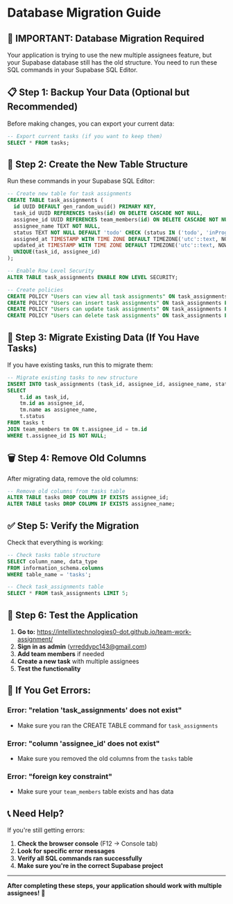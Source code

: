 # Database Migration Guide

## 🚨 **IMPORTANT: Database Migration Required**

Your application is trying to use the new multiple assignees feature, but your Supabase database still has the old structure. You need to run these SQL commands in your Supabase SQL Editor.

## 📋 **Step 1: Backup Your Data (Optional but Recommended)**

Before making changes, you can export your current data:

```sql
-- Export current tasks (if you want to keep them)
SELECT * FROM tasks;
```

## 🔄 **Step 2: Create the New Table Structure**

Run these commands in your Supabase SQL Editor:

```sql
-- Create new table for task assignments
CREATE TABLE task_assignments (
  id UUID DEFAULT gen_random_uuid() PRIMARY KEY,
  task_id UUID REFERENCES tasks(id) ON DELETE CASCADE NOT NULL,
  assignee_id UUID REFERENCES team_members(id) ON DELETE CASCADE NOT NULL,
  assignee_name TEXT NOT NULL,
  status TEXT NOT NULL DEFAULT 'todo' CHECK (status IN ('todo', 'inProgress', 'completed')),
  assigned_at TIMESTAMP WITH TIME ZONE DEFAULT TIMEZONE('utc'::text, NOW()) NOT NULL,
  updated_at TIMESTAMP WITH TIME ZONE DEFAULT TIMEZONE('utc'::text, NOW()) NOT NULL,
  UNIQUE(task_id, assignee_id)
);

-- Enable Row Level Security
ALTER TABLE task_assignments ENABLE ROW LEVEL SECURITY;

-- Create policies
CREATE POLICY "Users can view all task assignments" ON task_assignments FOR SELECT USING (true);
CREATE POLICY "Users can insert task assignments" ON task_assignments FOR INSERT WITH CHECK (true);
CREATE POLICY "Users can update task assignments" ON task_assignments FOR UPDATE USING (true);
CREATE POLICY "Users can delete task assignments" ON task_assignments FOR DELETE USING (true);
```

## 🔧 **Step 3: Migrate Existing Data (If You Have Tasks)**

If you have existing tasks, run this to migrate them:

```sql
-- Migrate existing tasks to new structure
INSERT INTO task_assignments (task_id, assignee_id, assignee_name, status)
SELECT 
    t.id as task_id,
    tm.id as assignee_id,
    tm.name as assignee_name,
    t.status
FROM tasks t
JOIN team_members tm ON t.assignee_id = tm.id
WHERE t.assignee_id IS NOT NULL;
```

## 🗑️ **Step 4: Remove Old Columns**

After migrating data, remove the old columns:

```sql
-- Remove old columns from tasks table
ALTER TABLE tasks DROP COLUMN IF EXISTS assignee_id;
ALTER TABLE tasks DROP COLUMN IF EXISTS assignee_name;
```

## ✅ **Step 5: Verify the Migration**

Check that everything is working:

```sql
-- Check tasks table structure
SELECT column_name, data_type 
FROM information_schema.columns 
WHERE table_name = 'tasks';

-- Check task_assignments table
SELECT * FROM task_assignments LIMIT 5;
```

## 🧪 **Step 6: Test the Application**

1. **Go to:** https://intellixtechnologies0-dot.github.io/team-work-assignment/
2. **Sign in as admin** (vrreddypc143@gmail.com)
3. **Add team members** if needed
4. **Create a new task** with multiple assignees
5. **Test the functionality**

## 🚨 **If You Get Errors:**

### **Error: "relation 'task_assignments' does not exist"**
- Make sure you ran the CREATE TABLE command for `task_assignments`

### **Error: "column 'assignee_id' does not exist"**
- Make sure you removed the old columns from the `tasks` table

### **Error: "foreign key constraint"**
- Make sure your `team_members` table exists and has data

## 📞 **Need Help?**

If you're still getting errors:

1. **Check the browser console** (F12 → Console tab)
2. **Look for specific error messages**
3. **Verify all SQL commands ran successfully**
4. **Make sure you're in the correct Supabase project**

---

**After completing these steps, your application should work with multiple assignees!** 🚀 
